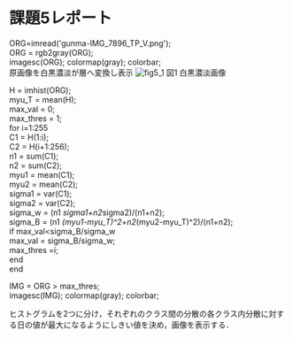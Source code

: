 # 課題5レポート

ORG=imread('gunma-IMG_7896_TP_V.png');  
ORG = rgb2gray(ORG);  
imagesc(ORG); colormap(gray); colorbar;  
原画像を白黒濃淡が層へ変換し表示
![fig5_1](/image/fig5_1)
図1 白黒濃淡画像

H = imhist(ORG);  
myu_T = mean(H);  
max_val = 0;  
max_thres = 1;  
for i=1:255  
C1 = H(1:i);  
C2 = H(i+1:256);  
n1 = sum(C1);  
n2 = sum(C2);  
myu1 = mean(C1);  
myu2 = mean(C2);  
sigma1 = var(C1);  
sigma2 = var(C2);  
sigma_w = (n1 *sigma1+n2*sigma2)/(n1+n2);  
sigma_B = (n1 *(myu1-myu_T)^2+n2*(myu2-myu_T)^2)/(n1+n2);  
if max_val<sigma_B/sigma_w  
max_val = sigma_B/sigma_w;  
max_thres =i;  
end  
end  
 
IMG = ORG > max_thres;  
imagesc(IMG); colormap(gray); colorbar;  

ヒストグラムを2つに分け，それぞれのクラス間の分散の各クラス内分散に対する日の値が最大になるようにしきい値を決め，画像を表示する．  
